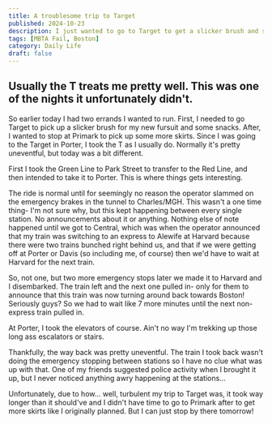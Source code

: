 ```yaml
---
title: A troublesome trip to Target
published: 2024-10-23
description: I just wanted to go to Target to get a slicker brush and some snacks. Unfortunately, the T worked its magic and made that not so easy.
tags: [MBTA Fail, Boston]
category: Daily Life
draft: false
---
```


## Usually the T treats me pretty well. This was one of the nights it unfortunately didn't.

So earlier today I had two errands I wanted to run. First, I needed to go Target to pick up a slicker brush for my new fursuit and some snacks. After, I wanted to stop at Primark to pick up some more skirts. Since I was going to the Target in Porter, I took the T as I usually do. Normally it's pretty uneventful, but today was a bit different.

First I took the Green Line to Park Street to transfer to the Red Line, and then intended to take it to Porter. This is where things gets interesting. 

The ride is normal until for seemingly no reason the operator slammed on the emergency brakes in the tunnel to Charles/MGH. This wasn't a one time thing- I'm not sure why, but this kept happening between every single station. No announcements about it or anything. Nothing else of note happened until we got to Central, which was when the operator announced that my train was switching to an express to Alewife at Harvard because there were two trains bunched right behind us, and that if we were getting off at Porter or Davis (so including me, of course) then we'd have to wait at Harvard for the next train.

So, not one, but two more emergency stops later we made it to Harvard and I disembarked. The train left and the next one pulled in- only for them to announce that this train was now turning around back towards Boston! Seriously guys? So we had to wait like 7 more minutes until the next non-express train pulled in.

At Porter, I took the elevators of course. Ain't no way I'm trekking up those long ass escalators or stairs.

Thankfully, the way back was pretty uneventful. The train I took back wasn't doing the emergency stopping between stations so I have no clue what was up with that. One of my friends suggested police activity when I brought it up, but I never noticed anything awry happening at the stations...

Unfortunately, due to how... well, turbulent my trip to Target was, it took way longer than it should've and I didn't have time to go to Primark after to get more skirts like I originally planned. But I can just stop by there tomorrow!

